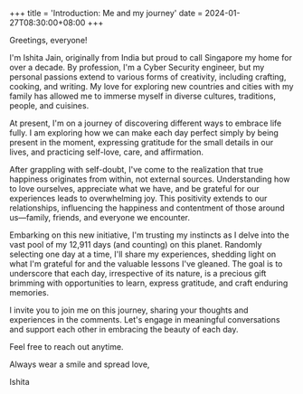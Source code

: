 +++
title = 'Introduction: Me and my journey'
date = 2024-01-27T08:30:00+08:00
+++


Greetings, everyone!

I'm Ishita Jain, originally from India but proud to call Singapore my home for over a decade. By profession, I'm a Cyber Security engineer, but my personal passions extend to various forms of creativity, including crafting, cooking, and writing. My love for exploring new countries and cities with my family has allowed me to immerse myself in diverse cultures, traditions, people, and cuisines.

At present, I'm on a journey of discovering different ways to embrace life fully. I am exploring how we can make each day perfect simply by being present in the moment, expressing gratitude for the small details in our lives, and practicing self-love, care, and affirmation.

After grappling with self-doubt, I've come to the realization that true happiness originates from within, not external sources. Understanding how to love ourselves, appreciate what we have, and be grateful for our experiences leads to overwhelming joy. This positivity extends to our relationships, influencing the happiness and contentment of those around us—family, friends, and everyone we encounter.

Embarking on this new initiative, I'm trusting my instincts as I delve into the vast pool of my 12,911 days (and counting) on this planet. Randomly selecting one day at a time, I'll share my experiences, shedding light on what I'm grateful for and the valuable lessons I've gleaned. The goal is to underscore that each day, irrespective of its nature, is a precious gift brimming with opportunities to learn, express gratitude, and craft enduring memories.

I invite you to join me on this journey, sharing your thoughts and experiences in the comments. Let's engage in meaningful conversations and support each other in embracing the beauty of each day.

Feel free to reach out anytime.

Always wear a smile and spread love,

Ishita